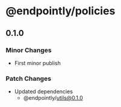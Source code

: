 # @endpointly/policies

## 0.1.0

### Minor Changes

- First minor publish

### Patch Changes

- Updated dependencies
  - @endpointly/utils@0.1.0
